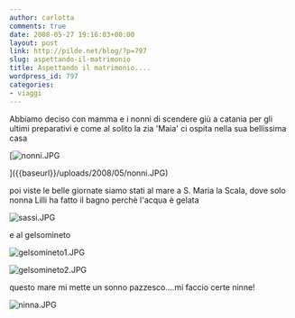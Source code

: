 ```yaml
---
author: carlotta
comments: true
date: 2008-05-27 19:16:03+00:00
layout: post
link: http://pilde.net/blog/?p=797
slug: aspettando-il-matrimonio
title: Aspettando il matrimonio....
wordpress_id: 797
categories:
- viaggi
---
```


Abbiamo deciso con mamma e i nonni di scendere giù a catania per gli ultimi preparativi e come al solito la zia 'Maia' ci ospita nella sua bellissima casa

[![nonni.JPG]({{baseurl}}/uploads/2008/05/nonni.JPG)


]({{baseurl}}/uploads/2008/05/nonni.JPG)




poi viste le belle giornate siamo stati al mare a S. Maria la Scala, dove solo nonna Lilli ha fatto il bagno perchè l'acqua è gelata

![sassi.JPG]({{baseurl}}/uploads/2008/05/sassi.JPG)




e al gelsomineto

![gelsomineto1.JPG]({{baseurl}}/uploads/2008/05/gelsomineto1.JPG)




![gelsomineto2.JPG]({{baseurl}}/uploads/2008/05/gelsomineto2.JPG)




questo mare mi mette un sonno pazzesco....mi faccio certe ninne!

![ninna.JPG]({{baseurl}}/uploads/2008/05/ninna.JPG)






